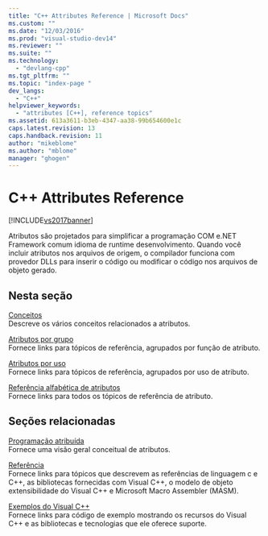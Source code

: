 ```yaml
---
title: "C++ Attributes Reference | Microsoft Docs"
ms.custom: ""
ms.date: "12/03/2016"
ms.prod: "visual-studio-dev14"
ms.reviewer: ""
ms.suite: ""
ms.technology: 
  - "devlang-cpp"
ms.tgt_pltfrm: ""
ms.topic: "index-page "
dev_langs: 
  - "C++"
helpviewer_keywords: 
  - "attributes [C++], reference topics"
ms.assetid: 613a3611-b3eb-4347-aa38-99b654600e1c
caps.latest.revision: 13
caps.handback.revision: 11
author: "mikeblome"
ms.author: "mblome"
manager: "ghogen"
---
```

# C++ Attributes Reference
[!INCLUDE[vs2017banner](../assembler/inline/includes/vs2017banner.md)]

Atributos são projetados para simplificar a programação COM e.NET Framework comum idioma de runtime desenvolvimento.  Quando você incluir atributos nos arquivos de origem, o compilador funciona com provedor DLLs para inserir o código ou modificar o código nos arquivos de objeto gerado.  
  
## Nesta seção  
 [Conceitos](../windows/attributed-programming-concepts.md)  
 Descreve os vários conceitos relacionados a atributos.  
  
 [Atributos por grupo](../windows/attributes-by-group.md)  
 Fornece links para tópicos de referência, agrupados por função de atributo.  
  
 [Atributos por uso](../windows/attributes-by-usage.md)  
 Fornece links para tópicos de referência, agrupados por uso de atributo.  
  
 [Referência alfabética de atributos](../windows/attributes-alphabetical-reference.md)  
 Fornece links para todos os tópicos de referência de atributo.  
  
## Seções relacionadas  
 [Programação atribuída](../windows/attributed-programming-concepts.md)  
 Fornece uma visão geral conceitual de atributos.  
  
 [Referência](http://msdn.microsoft.com/pt-br/1ba03b5c-8229-4f63-b08c-6c12141d6ab1)  
 Fornece links para tópicos que descrevem as referências de linguagem c e C\+\+, as bibliotecas fornecidas com Visual C\+\+, o modelo de objeto extensibilidade do Visual C\+\+ e Microsoft Macro Assembler \(MASM\).  
  
 [Exemplos do Visual C\+\+](../top/visual-cpp-samples.md)  
 Fornece links para código de exemplo mostrando os recursos do Visual C\+\+ e as bibliotecas e tecnologias que ele oferece suporte.